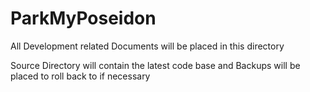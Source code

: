 # ParkMyPoseidon

All Development related Documents will be placed in this directory

Source Directory will contain the latest code base 
and Backups will be placed to roll back to if necessary


